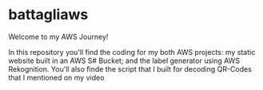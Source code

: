 # battagliaws
Welcome to my AWS Journey!

In this repository you'll find the coding for my both AWS projects: my static website built in an AWS S# Bucket; and the label generator using AWS Rekognition.
You'll also finde the script that I built for decoding QR-Codes that I mentioned on my video

